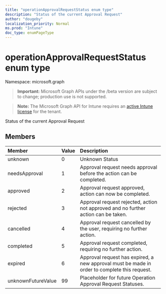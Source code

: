 ```yaml
---
title: "operationApprovalRequestStatus enum type"
description: "Status of the current Approval Request"
author: "dougeby"
localization_priority: Normal
ms.prod: "Intune"
doc_type: enumPageType
---
```


# operationApprovalRequestStatus enum type

Namespace: microsoft.graph

> **Important:** Microsoft Graph APIs under the /beta version are subject to change; production use is not supported.

> **Note:** The Microsoft Graph API for Intune requires an [active Intune license](https://go.microsoft.com/fwlink/?linkid=839381) for the tenant.

Status of the current Approval Request

## Members
|Member|Value|Description|
|:---|:---|:---|
|unknown|0|Unknown Status|
|needsApproval|1|Approval request needs approval before the action can be completed.|
|approved|2|Approval request approved, action can now be completed.|
|rejected|3|Approval request rejected, action not approved and no further action can be taken.|
|cancelled|4|Approval request cancelled by the user, requiring no further action.|
|completed|5|Approval request completed, requiring no further action.|
|expired|6|Approval request has expired, a new approval must be made in order to complete this request.|
|unknownFutureValue|99|Placeholder for future Operation Approval Request Statuses.|




